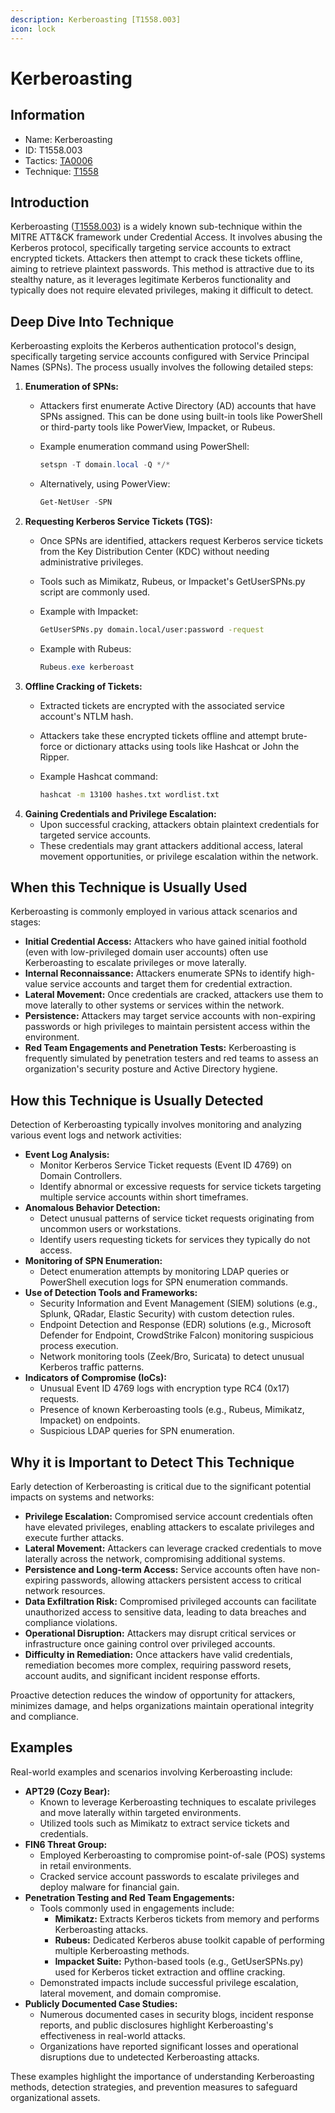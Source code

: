 ```yaml
---
description: Kerberoasting [T1558.003]
icon: lock
---
```


# Kerberoasting

## Information

* Name: Kerberoasting
* ID: T1558.003
* Tactics: [TA0006](../)
* Technique: [T1558](./)

## Introduction

Kerberoasting ([T1558.003](https://attack.mitre.org/techniques/T1558/003/)) is a widely known sub-technique within the MITRE ATT\&CK framework under Credential Access. It involves abusing the Kerberos protocol, specifically targeting service accounts to extract encrypted tickets. Attackers then attempt to crack these tickets offline, aiming to retrieve plaintext passwords. This method is attractive due to its stealthy nature, as it leverages legitimate Kerberos functionality and typically does not require elevated privileges, making it difficult to detect.

## Deep Dive Into Technique

Kerberoasting exploits the Kerberos authentication protocol's design, specifically targeting service accounts configured with Service Principal Names (SPNs). The process usually involves the following detailed steps:

1. **Enumeration of SPNs:**
   * Attackers first enumerate Active Directory (AD) accounts that have SPNs assigned. This can be done using built-in tools like PowerShell or third-party tools like PowerView, Impacket, or Rubeus.
   *   Example enumeration command using PowerShell:

       ```powershell
       setspn -T domain.local -Q */*
       ```
   *   Alternatively, using PowerView:

       ```powershell
       Get-NetUser -SPN
       ```
2. **Requesting Kerberos Service Tickets (TGS):**
   * Once SPNs are identified, attackers request Kerberos service tickets from the Key Distribution Center (KDC) without needing administrative privileges.
   * Tools such as Mimikatz, Rubeus, or Impacket's GetUserSPNs.py script are commonly used.
   *   Example with Impacket:

       ```bash
       GetUserSPNs.py domain.local/user:password -request
       ```
   *   Example with Rubeus:

       ```powershell
       Rubeus.exe kerberoast
       ```
3. **Offline Cracking of Tickets:**
   * Extracted tickets are encrypted with the associated service account's NTLM hash.
   * Attackers take these encrypted tickets offline and attempt brute-force or dictionary attacks using tools like Hashcat or John the Ripper.
   *   Example Hashcat command:

       ```bash
       hashcat -m 13100 hashes.txt wordlist.txt
       ```
4. **Gaining Credentials and Privilege Escalation:**
   * Upon successful cracking, attackers obtain plaintext credentials for targeted service accounts.
   * These credentials may grant attackers additional access, lateral movement opportunities, or privilege escalation within the network.

## When this Technique is Usually Used

Kerberoasting is commonly employed in various attack scenarios and stages:

* **Initial Credential Access:** Attackers who have gained initial foothold (even with low-privileged domain user accounts) often use Kerberoasting to escalate privileges or move laterally.
* **Internal Reconnaissance:** Attackers enumerate SPNs to identify high-value service accounts and target them for credential extraction.
* **Lateral Movement:** Once credentials are cracked, attackers use them to move laterally to other systems or services within the network.
* **Persistence:** Attackers may target service accounts with non-expiring passwords or high privileges to maintain persistent access within the environment.
* **Red Team Engagements and Penetration Tests:** Kerberoasting is frequently simulated by penetration testers and red teams to assess an organization's security posture and Active Directory hygiene.

## How this Technique is Usually Detected

Detection of Kerberoasting typically involves monitoring and analyzing various event logs and network activities:

* **Event Log Analysis:**
  * Monitor Kerberos Service Ticket requests (Event ID 4769) on Domain Controllers.
  * Identify abnormal or excessive requests for service tickets targeting multiple service accounts within short timeframes.
* **Anomalous Behavior Detection:**
  * Detect unusual patterns of service ticket requests originating from uncommon users or workstations.
  * Identify users requesting tickets for services they typically do not access.
* **Monitoring of SPN Enumeration:**
  * Detect enumeration attempts by monitoring LDAP queries or PowerShell execution logs for SPN enumeration commands.
* **Use of Detection Tools and Frameworks:**
  * Security Information and Event Management (SIEM) solutions (e.g., Splunk, QRadar, Elastic Security) with custom detection rules.
  * Endpoint Detection and Response (EDR) solutions (e.g., Microsoft Defender for Endpoint, CrowdStrike Falcon) monitoring suspicious process execution.
  * Network monitoring tools (Zeek/Bro, Suricata) to detect unusual Kerberos traffic patterns.
* **Indicators of Compromise (IoCs):**
  * Unusual Event ID 4769 logs with encryption type RC4 (0x17) requests.
  * Presence of known Kerberoasting tools (e.g., Rubeus, Mimikatz, Impacket) on endpoints.
  * Suspicious LDAP queries for SPN enumeration.

## Why it is Important to Detect This Technique

Early detection of Kerberoasting is critical due to the significant potential impacts on systems and networks:

* **Privilege Escalation:** Compromised service account credentials often have elevated privileges, enabling attackers to escalate privileges and execute further attacks.
* **Lateral Movement:** Attackers can leverage cracked credentials to move laterally across the network, compromising additional systems.
* **Persistence and Long-term Access:** Service accounts often have non-expiring passwords, allowing attackers persistent access to critical network resources.
* **Data Exfiltration Risk:** Compromised privileged accounts can facilitate unauthorized access to sensitive data, leading to data breaches and compliance violations.
* **Operational Disruption:** Attackers may disrupt critical services or infrastructure once gaining control over privileged accounts.
* **Difficulty in Remediation:** Once attackers have valid credentials, remediation becomes more complex, requiring password resets, account audits, and significant incident response efforts.

Proactive detection reduces the window of opportunity for attackers, minimizes damage, and helps organizations maintain operational integrity and compliance.

## Examples

Real-world examples and scenarios involving Kerberoasting include:

* **APT29 (Cozy Bear):**
  * Known to leverage Kerberoasting techniques to escalate privileges and move laterally within targeted environments.
  * Utilized tools such as Mimikatz to extract service tickets and credentials.
* **FIN6 Threat Group:**
  * Employed Kerberoasting to compromise point-of-sale (POS) systems in retail environments.
  * Cracked service account passwords to escalate privileges and deploy malware for financial gain.
* **Penetration Testing and Red Team Engagements:**
  * Tools commonly used in engagements include:
    * **Mimikatz:** Extracts Kerberos tickets from memory and performs Kerberoasting attacks.
    * **Rubeus:** Dedicated Kerberos abuse toolkit capable of performing multiple Kerberoasting methods.
    * **Impacket Suite:** Python-based tools (e.g., GetUserSPNs.py) used for Kerberos ticket extraction and offline cracking.
  * Demonstrated impacts include successful privilege escalation, lateral movement, and domain compromise.
* **Publicly Documented Case Studies:**
  * Numerous documented cases in security blogs, incident response reports, and public disclosures highlight Kerberoasting's effectiveness in real-world attacks.
  * Organizations have reported significant losses and operational disruptions due to undetected Kerberoasting attacks.

These examples highlight the importance of understanding Kerberoasting methods, detection strategies, and prevention measures to safeguard organizational assets.
